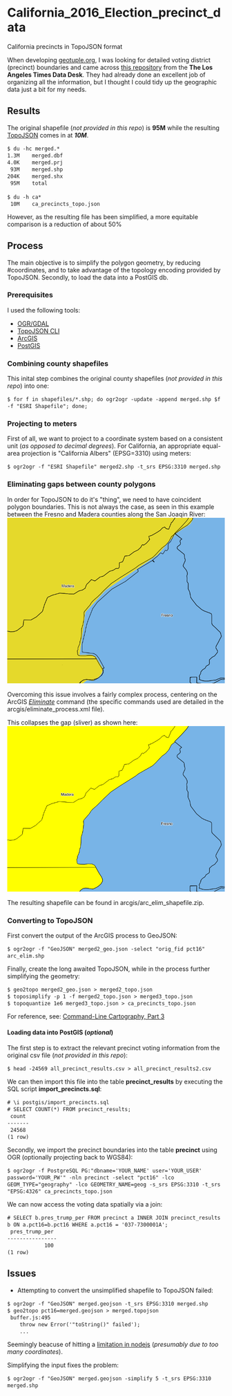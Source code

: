 # California_2016_Election_precinct_data
California precincts in TopoJSON format

When developing [geotuple.org](http://rhansson.github.io/geotuple/), I was looking for detailed voting district (precinct) boundaries and came across [this repository](https://github.com/datadesk/california-2016-election-precinct-maps) from the __The Los Angeles Times Data Desk__. They had already done an excellent job of organizing all the information, but I thought I could tidy up the geographic data just a bit for my needs.

## Results
The original shapefile (*not provided in this repo*) is __95M__ while the resulting [TopoJSON](https://github.com/topojson) comes in at __*10M*__.
```
$ du -hc merged.*
1.3M	merged.dbf
4.0K	merged.prj
 93M	merged.shp
204K	merged.shx
 95M	total

$ du -h ca*
 10M	ca_precincts_topo.json
```
However, as the resulting file has been simplified, a more equitable comparison is a reduction of about 50%

## Process
The main objective is to simplify the polygon geometry, by reducing #coordinates, and to take advantage of the topology encoding provided by TopoJSON. Secondly, to load the data into a PostGIS db.

### Prerequisites
I used the following tools:
+ [OGR/GDAL](http://www.gdal.org/ogr2ogr.html)
+ [TopoJSON CLI](https://github.com/topojson/topojson/blob/master/README.md#api-reference)
+ [ArcGIS](http://desktop.arcgis.com/en/)
+ [PostGIS](http://postgis.net/)

### Combining county shapefiles
This inital step combines the original county shapefiles (*not provided in this repo*) into one:
```
$ for f in shapefiles/*.shp; do ogr2ogr -update -append merged.shp $f -f "ESRI Shapefile"; done;
```

### Projecting to meters
First of all, we want to project to a coordinate system based on a consistent unit (*as opposed to decimal degrees*). For California, an appropriate equal-area projection is "California Albers" (EPSG=3310) using meters:
```
$ ogr2ogr -f "ESRI Shapefile" merged2.shp -t_srs EPSG:3310 merged.shp
```

### Eliminating gaps between county polygons
In order for TopoJSON to do it's "thing", we need to have coincident polygon boundaries. This is not always the case, as seen in this example between the Fresno and Madera counties along the San Joaqin River:
![Fig 1:](https://github.com/rhansson/California_2016_Election_precinct_data/blob/master/images/sanj_sliver1.png "sliver")

Overcoming this issue involves a fairly complex process, centering on the ArcGIS [_Eliminate_](http://desktop.arcgis.com/en/arcmap/10.3/tools/coverage-toolbox/eliminate.htm) command (the specific commands used are detailed in the arcgis/eliminate_process.xml file).

This collapses the gap (sliver) as shown here:
![Fig 2:](https://github.com/rhansson/California_2016_Election_precinct_data/blob/master/images/sanj_sliver2.png "resolved")

The resulting shapefile can be found in arcgis/arc_elim_shapefile.zip.

### Converting to TopoJSON
First convert the output of the ArcGIS process to GeoJSON:
```
$ ogr2ogr -f "GeoJSON" merged2_geo.json -select "orig_fid pct16" arc_elim.shp
```
Finally, create the long awaited TopoJSON, while in the process further simplifying the geometry:
```
$ geo2topo merged2_geo.json > merged2_topo.json
$ toposimplify -p 1 -f merged2_topo.json > merged3_topo.json
$ topoquantize 1e6 merged3_topo.json > ca_precincts_topo.json
```
For reference, see: [Command-Line Cartography, Part 3](https://medium.com/@mbostock/command-line-cartography-part-3-1158e4c55a1e#.8dsdx4c1n)

#### Loading data into PostGIS (*optional*)
The first step is to extract the relevant precinct voting information from the original csv file (*not provided in this repo*): 
```
$ head -24569 all_precinct_results.csv > all_precinct_results2.csv
```
We can then import this file into the table __precinct_results__ by executing the SQL script __import_precincts.sql__:
```
# \i postgis/import_precincts.sql
# SELECT COUNT(*) FROM precinct_results;
 count 
-------
 24568
(1 row)
```
Secondly, we import the precinct boundaries into the table __precinct__ using OGR (optionally projecting back to WGS84):
```
$ ogr2ogr -f PostgreSQL PG:"dbname='YOUR_NAME' user='YOUR_USER' password='YOUR_PW'" -nln precinct -select "pct16" -lco GEOM_TYPE="geography" -lco GEOMETRY_NAME=geog -s_srs EPSG:3310 -t_srs "EPSG:4326" ca_precincts_topo.json
```
We can now access the voting data spatially via a join:
```
# SELECT b.pres_trump_per FROM precinct a INNER JOIN precinct_results b ON a.pct16=b.pct16 WHERE a.pct16 = '037-7300001A';
 pres_trump_per 
----------------
            100
(1 row)
```

## Issues
* Attempting to convert the unsimplified shapefile to TopoJSON failed:
```
$ ogr2ogr -f "GeoJSON" merged.geojson -t_srs EPSG:3310 merged.shp
$ geo2topo pct16=merged.geojson > merged.topojson
 buffer.js:495
    throw new Error('"toString()" failed');
    ...
```
Seemingly beacuse of hitting a [limitation in nodejs](https://github.com/nodejs/node/issues/3175) (*presumably due to too many coordinates*).

Simplifying the input fixes the problem:
```
$ ogr2ogr -f "GeoJSON" merged.geojson -simplify 5 -t_srs EPSG:3310 merged.shp
```
